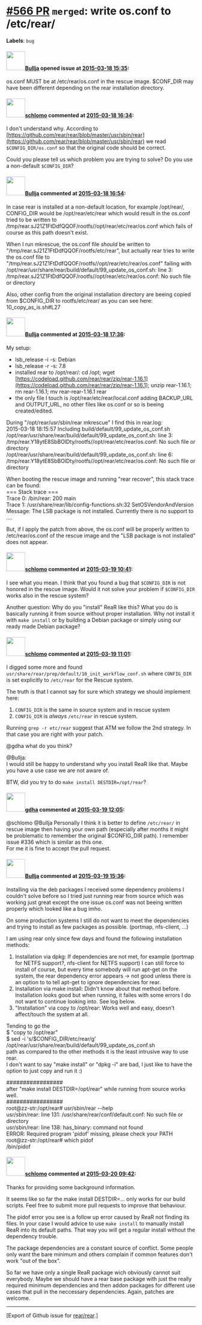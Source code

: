 [\#566 PR](https://github.com/rear/rear/pull/566) `merged`: write os.conf to /etc/rear/
=======================================================================================

**Labels**: `bug`

#### <img src="https://avatars.githubusercontent.com/u/3464071?v=4" width="50">[Bullja](https://github.com/Bullja) opened issue at [2015-03-18 15:35](https://github.com/rear/rear/pull/566):

os.conf MUST be at /etc/rear/os.conf in the rescue image. $CONF\_DIR may
have been different depending on the rear installation directory.

#### <img src="https://avatars.githubusercontent.com/u/101384?v=4" width="50">[schlomo](https://github.com/schlomo) commented at [2015-03-18 16:34](https://github.com/rear/rear/pull/566#issuecomment-83048903):

I don't understand why. According to
[https://github.com/rear/rear/blob/master/usr/sbin/rear](https://github.com/rear/rear/blob/master/usr/sbin/rear)
we read `$CONFIG_DIR/os.conf` so that the original code should be
correct.

Could you please tell us which problem you are trying to solve? Do you
use a non-default `$CONFIG_DIR`?

#### <img src="https://avatars.githubusercontent.com/u/3464071?v=4" width="50">[Bullja](https://github.com/Bullja) commented at [2015-03-18 16:54](https://github.com/rear/rear/pull/566#issuecomment-83056019):

In case rear is installed at a non-default location, for example
/opt/rear/, CONFIG\_DIR would be /opt/rear/etc/rear which would result
in the os.conf tried to be written to
/tmp/rear.sJ21Z1FtDdfQQOF/rootfs//opt/rear/etc/rear/os.conf which fails
of course as this path doesn't exist.

When I run mkrescue, the os.conf file *should* be written to
"/tmp/rear.sJ21Z1FtDdfQQOF/rootfs/etc/rear", but actually rear tries to
write the os.conf file to
"/tmp/rear.sJ21Z1FtDdfQQOF/rootfs//opt/rear/etc/rear/os.conf" failing
with /opt/rear/usr/share/rear/build/default/99\_update\_os\_conf.sh:
line 3: /tmp/rear.sJ21Z1FtDdfQQOF/rootfs//opt/rear/etc/rear/os.conf: No
such file or directory

Also, other config from the original installation directory are beeing
copied from $CONFIG\_DIR to rootfs/etc/rear/ as you can see here:
10\_copy\_as\_is.sh\#L27

#### <img src="https://avatars.githubusercontent.com/u/3464071?v=4" width="50">[Bullja](https://github.com/Bullja) commented at [2015-03-18 17:36](https://github.com/rear/rear/pull/566#issuecomment-83076269):

My setup:

-   lsb\_release -i -s: Debian
-   lsb\_release -r -s: 7.8
-   installed rear to /opt/rear/: cd /opt; wget
    [https://codeload.github.com/rear/rear/zip/rear-1.16.1](https://codeload.github.com/rear/rear/zip/rear-1.16.1);
    unzip rear-1.16.1; rm rear-1.16.1; mv rear-rear-1.16.1 rear
-   the only file I touch is /opt/rear/etc/rear/local.conf adding
    BACKUP\_URL and OUTPUT\_URL, no other files like os.conf or so is
    beeing created/edited.

During "/opt/rear/usr/sbin/rear mkrescue" I find this in rear.log:  
2015-03-18 18:15:57 Including build/default/99\_update\_os\_conf.sh  
/opt/rear/usr/share/rear/build/default/99\_update\_os\_conf.sh: line 3:
/tmp/rear.Y18ytE8SbBOlDty/rootfs//opt/rear/etc/rear/os.conf: No such
file or directory  
/opt/rear/usr/share/rear/build/default/99\_update\_os\_conf.sh: line 6:
/tmp/rear.Y18ytE8SbBOlDty/rootfs//opt/rear/etc/rear/os.conf: No such
file or directory

When booting the rescue image and running "rear recover", this stack
trace can be found:  
=== Stack trace ===  
Trace 0: /bin/rear: 200 main  
Trace 1: /usr/share/rear/lib/config-functions.sh:32
SetOSVendorAndVersion  
Message: The LSB package is not installed. Currently there is no support
to ....

But, if I apply the patch from above, the os.conf will be properly
written to /etc/rear/os.conf of the rescue image and the "LSB package is
not installed" does not appear.

#### <img src="https://avatars.githubusercontent.com/u/101384?v=4" width="50">[schlomo](https://github.com/schlomo) commented at [2015-03-19 10:41](https://github.com/rear/rear/pull/566#issuecomment-83498362):

I see what you mean. I think that you found a bug that `$CONFIG_DIR` is
not honored in the rescue image. Would it not solve your problem if
`$CONFIG_DIR` works also in the rescue system?

Another question: Why do you "install" ReaR like this? What you do is
basically running it from source without proper installation. Why not
install it with `make install` or by building a Debian package or simply
using our ready made Debian package?

#### <img src="https://avatars.githubusercontent.com/u/101384?v=4" width="50">[schlomo](https://github.com/schlomo) commented at [2015-03-19 11:01](https://github.com/rear/rear/pull/566#issuecomment-83506517):

I digged some more and found  
`usr/share/rear/prep/default/10_init_workflow_conf.sh` where
`CONFIG_DIR` is set explicitly to `/etc/rear` for the Rescue system.

The truth is that I cannot say for sure which strategy we should
implement here:

1.  `CONFIG_DIR` is the same in source system and in rescue system
2.  `CONFIG_DIR` is *always* `/etc/rear` in rescue system.

Running `grep -r etc/rear` suggest that ATM we follow the 2nd strategy.
In that case you are right with your patch.

@gdha what do you think?

@Bullja:  
I would still be happy to understand why you install ReaR like that.
Maybe you have a use case we are not aware of.

BTW, did you try to do `make install DESTDIR=/opt/rear`?

#### <img src="https://avatars.githubusercontent.com/u/888633?u=cdaeb31efcc0048d3619651aa18dd4b76e636b21&v=4" width="50">[gdha](https://github.com/gdha) commented at [2015-03-19 12:05](https://github.com/rear/rear/pull/566#issuecomment-83525820):

@schlomo @Bullja Personally I think it is better to define `/etc/rear/`
in rescue image then having your own path (especially after months it
might be problematic to remember the original $CONFIG\_DIR path). I
remember issue \#336 which is similar as this one.  
For me it is fine to accept the pull request.

#### <img src="https://avatars.githubusercontent.com/u/3464071?v=4" width="50">[Bullja](https://github.com/Bullja) commented at [2015-03-19 15:36](https://github.com/rear/rear/pull/566#issuecomment-83636816):

Installing via the deb packages I received some dependency problems I
couldn't solve before so I tried just running rear from source which was
working just great except the one issue os.conf was not beeing written
properly which looked like a bug imho.

On some production systems I still do not want to meet the dependencies
and trying to install as few packages as possible. (portmap, nfs-client,
...)

I am using rear only since few days and found the following installation
methods:

1.  Installation via dpkg: If dependencies are not met, for example
    (portmap for NETFS support?, nfs-client for NETFS support) I can
    still force to install of course, but every time somebody will run
    apt-get on the system, the rear dependency error appears -&gt; not
    good unless there is an option to to tell apt-get to ignore
    dependencies for rear.
2.  Installation via make install: Didn't know about that method before.
    Installation looks good but when running, it failes with some errors
    I do not want to continue looking into. See log below.
3.  "Installation" via copy to /opt/rear: Works well and easy, doesn't
    affect/touch the system at all.

Tending to go the  
$ "copy to /opt/rear"  
$ sed -i 's/$CONFIG\_DIR/etc/rear/g'
/opt/rear/usr/share/rear/build/default/99\_update\_os\_conf.sh  
path as compared to the other methods it is the least intrusive way to
use rear.  
I don't want to say "make install" or "dpkg -i" are bad, I just like to
have the option to just copy and run it :)

\#\#\#\#\#\#\#\#\#\#\#\#\#\#\#\#\#  
after "make install DESTDIR=/opt/rear" while running from source works
well.  
\#\#\#\#\#\#\#\#\#\#\#\#\#\#\#\#\#  
root@zz-str:/opt/rear\# usr/sbin/rear --help  
usr/sbin/rear: line 131: /usr/share/rear/conf/default.conf: No such file
or directory  
usr/sbin/rear: line 138: has\_binary: command not found  
ERROR: Required program 'pidof' missing, please check your PATH  
root@zz-str:/opt/rear\# which pidof  
/bin/pidof

#### <img src="https://avatars.githubusercontent.com/u/101384?v=4" width="50">[schlomo](https://github.com/schlomo) commented at [2015-03-20 09:42](https://github.com/rear/rear/pull/566#issuecomment-83969645):

Thanks for providing some background information.

It seems like so far the make install DESTDIR=... only works for our
build scripts. Feel free to submit more pull requests to improve that
behaviour.

The pidof error you see is a follow up error caused by ReaR not finding
its files. In your case I would advice to use `make install` to manually
install ReaR into its default paths. That way you will get a regular
install without the dependency trouble.

The package dependencies are a constant source of conflict. Some people
only want the bare minimum and others complain if common features don't
work "out of the box".

So far we have only a single ReaR package wich obviously cannot suit
everybody. Maybe we should have a rear base package with just the really
required minimum dependencies and then addon packages for different use
cases that pull in the neccessary dependencies. Again, patches are
welcome.

------------------------------------------------------------------------

\[Export of Github issue for
[rear/rear](https://github.com/rear/rear).\]
